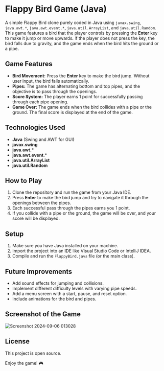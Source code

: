 # Flappy Bird Game (Java)

A simple Flappy Bird clone purely coded in Java using `javax.swing`, `java.awt.*`, `java.awt.event.*`, `java.util.ArrayList`, and `java.util.Random`. This game features a bird that the player controls by pressing the **Enter** key to make it jump or move upwards. If the player does not press the key, the bird falls due to gravity, and the game ends when the bird hits the ground or a pipe.

## Game Features
- **Bird Movement:** Press the **Enter** key to make the bird jump. Without user input, the bird falls automatically.
- **Pipes:** The game has alternating bottom and top pipes, and the objective is to pass through the openings.
- **Score System:** The player earns 1 point for successfully passing through each pipe opening.
- **Game Over:** The game ends when the bird collides with a pipe or the ground. The final score is displayed at the end of the game.

## Technologies Used
- **Java** (Swing and AWT for GUI)
- **javax.swing**
- **java.awt.***
- **java.awt.event.***
- **java.util.ArrayList**
- **java.util.Random**

## How to Play
1. Clone the repository and run the game from your Java IDE.
2. Press **Enter** to make the bird jump and try to navigate it through the openings between the pipes.
3. Each successful pass through the pipes earns you 1 point.
4. If you collide with a pipe or the ground, the game will be over, and your score will be displayed.

## Setup
1. Make sure you have Java installed on your machine.
2. Import the project into an IDE like Visual Studio Code or IntelliJ IDEA.
3. Compile and run the `FlappyBird.java` file (or the main class).

## Future Improvements
- Add sound effects for jumping and collisions.
- Implement different difficulty levels with varying pipe speeds.
- Add a menu screen with a start, pause, and reset option.
- Include animations for the bird and pipes.

## Screenshot of the Game
![Screenshot 2024-09-06 013028](https://github.com/user-attachments/assets/1d2d4e56-27d0-43d7-b689-07bff5cb7815)


## License
This project is open source.

Enjoy the game! 🎮
